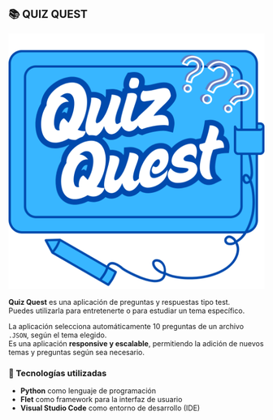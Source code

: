 ## 📚 QUIZ QUEST  

![Logo Quiz quest](https://github.com/ArkhimeDev/quiz_flet/blob/main/assets/images/quiz_quest.png)

**Quiz Quest** es una aplicación de preguntas y respuestas tipo test.  
Puedes utilizarla para entretenerte o para estudiar un tema específico.  

La aplicación selecciona automáticamente 10 preguntas de un archivo `.JSON`, según el tema elegido.  
Es una aplicación **responsive y escalable**, permitiendo la adición de nuevos temas y preguntas según sea necesario.  

### 🚀 Tecnologías utilizadas  
- **Python** como lenguaje de programación  
- **Flet** como framework para la interfaz de usuario  
- **Visual Studio Code** como entorno de desarrollo (IDE)  
